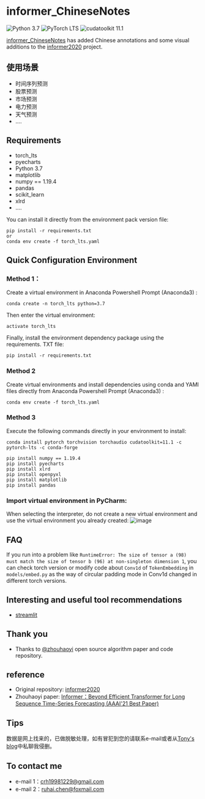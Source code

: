 # informer_ChineseNotes

![Python 3.7](https://img.shields.io/badge/python-3.7-green.svg?style=plastic)
![PyTorch LTS](https://img.shields.io/badge/PyTorch-lts%20-%23EE4C2C.svg?style=plastic)
![cudatoolkit 11.1](https://img.shields.io/badge/cudatoolkit-11.1-green.svg?style=plastic)

[informer_ChineseNotes](https://github.com/TonyEinstein/informer_ChineseNotes) has added Chinese annotations and some visual additions to the [informer2020](https://github.com/zhouhaoyi/Informer2020) project.


## 使用场景
* 时间序列预测
* 股票预测
* 市场预测
* 电力预测
* 天气预测
* ....

## Requirements
- torch_lts
- pyecharts
- Python 3.7
- matplotlib
- numpy == 1.19.4
- pandas
- scikit_learn
- xlrd
- ....

You can install it directly from the environment pack version file:
```
pip install -r requirements.txt
or
conda env create -f torch_lts.yaml
```

## Quick Configuration Environment

### Method 1：
Create a virtual environment in Anaconda Powershell Prompt (Anaconda3) :
```
conda create -n torch_lts python=3.7
```
Then enter the virtual environment:
```
activate torch_lts
```
Finally, install the environment dependency package using the requirements. TXT file:
```
pip install -r requirements.txt

```

### Method 2
Create virtual environments and install dependencies using conda and YAMl files directly from Anaconda Powershell Prompt (Anaconda3) :
```
conda env create -f torch_lts.yaml
```

### Method 3
Execute the following commands directly in your environment to install:
```
conda install pytorch torchvision torchaudio cudatoolkit=11.1 -c pytorch-lts -c conda-forge

pip install numpy == 1.19.4
pip install pyecharts
pip install xlrd
pip install openpyxl
pip install matplotlib
pip install pandas

```



### Import virtual environment in PyCharm:
When selecting the interpreter, do not create a new virtual environment and use the virtual environment you already created:
![image](https://user-images.githubusercontent.com/47185449/176341835-506057a2-479b-414b-a88b-45ff0f1650db.png)


## FAQ
If you run into a problem like `RuntimeError: The size of tensor a (98) must match the size of tensor b (96) at non-singleton dimension 1`, you can check torch version or modify code about `Conv1d` of `TokenEmbedding` in `models/embed.py` as the way of circular padding mode in Conv1d changed in different torch versions.

## Interesting and useful tool recommendations
* [streamlit](https://awesome-streamlit.org/)


## Thank you
* Thanks to [@zhouhaoyi](https://github.com/zhouhaoyi) open source algorithm paper and code repository.


## reference
* Original repository: [informer2020](https://github.com/zhouhaoyi/Informer2020)
* Zhouhaoyi paper: [Informer：Beyond Efficient Transformer for Long Sequence Time-Series Forecasting (AAAI'21 Best Paper)](https://arxiv.org/abs/2012.07436)

## Tips
数据是网上找来的，已做脱敏处理，如有冒犯到您的请联系e-mail或者从[Tony's blog](https://blog.csdn.net/qq_42658739?type=blog)中私聊我侵删。

## To contact me
* e-mail 1：crh19981229@gmail.com
* e-mail 2：ruhai.chen@foxmail.com





